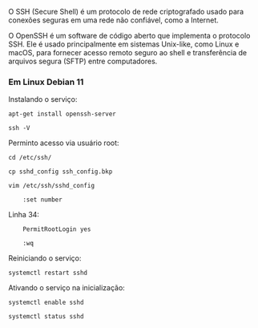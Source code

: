 O SSH (Secure Shell) é um protocolo de rede criptografado usado para conexões seguras em uma rede não confiável, como a Internet. 

O OpenSSH é um software de código aberto que implementa o protocolo SSH. Ele é usado principalmente em sistemas Unix-like, como Linux e macOS, para fornecer acesso remoto seguro ao shell e transferência de arquivos segura (SFTP) entre computadores.

### Em Linux Debian 11

Instalando o serviço:

    apt-get install openssh-server

    ssh -V

Perminto acesso via usuário root:

    cd /etc/ssh/

    cp sshd_config ssh_config.bkp

    vim /etc/ssh/sshd_config

        :set number

Linha 34:

        PermitRootLogin yes

        :wq

Reiniciando o serviço:

    systemctl restart sshd

Ativando o serviço na inicialização:

    systemctl enable sshd

    systemctl status sshd